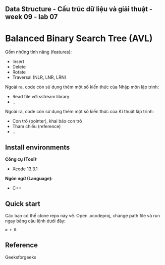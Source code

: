 ## Data Structure - Cấu trúc dữ liệu và giải thuật - week 09 - lab 07
# Balanced Binary Search Tree (AVL)<br>
Gồm những tính năng (features):
* Insert
* Delete
* Rotate
* Traversal (NLR, LNR, LRN)

Ngoài ra, code còn sử dụng thêm một số kiến thức của Nhập môn lập trình:
* Read file với sstream library
* ..

Ngoài ra, code còn sử dụng thêm một số kiến thức của Kĩ thuật lập trình:
* Con trỏ (pointer), khai báo con trỏ
* Tham chiếu (reference)
* ..

## Install environments
**Công cụ (Tool):**<br>
* Xcode 13.3.1<br>

**Ngôn ngữ (Language):**<br>
* C++

## Quick start
Các bạn có thể clone repo này về. Open .xcodeproj, change path file và run ngay bằng câu lệnh dưới đây:
```
⌘ + R
```

## Reference<br>
Geeksforgeeks
